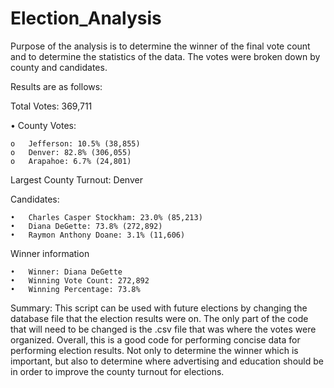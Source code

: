 # Election_Analysis
Purpose of the analysis is to determine the winner of the final vote count and to determine the statistics of the data.  The votes were broken down by county and candidates.

Results are as follows:

  Total Votes: 369,711
  
  •	County Votes:
  
    o	Jefferson: 10.5% (38,855)
    o	Denver: 82.8% (306,055)
    o	Arapahoe: 6.7% (24,801)

  Largest County Turnout: Denver

  Candidates:

    •	Charles Casper Stockham: 23.0% (85,213)
    •	Diana DeGette: 73.8% (272,892)
    •	Raymon Anthony Doane: 3.1% (11,606)

  Winner information
  
    •	Winner: Diana DeGette
    •	Winning Vote Count: 272,892
    •	Winning Percentage: 73.8%

Summary:  This script can be used with future elections by changing the database file that the election results were on.  The only part of the code that will need to be changed is the .csv file that was where the votes were organized.  Overall, this is a good code for performing concise data for performing election results.  Not only to determine the winner which is important, but also to determine where advertising and education should be in order to improve the county turnout for elections.
